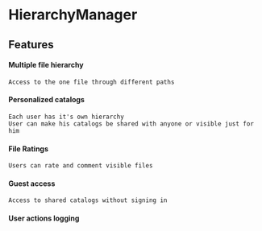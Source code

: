 # HierarchyManager

## Features

#### Multiple file hierarchy
	Access to the one file through different paths 
#### Personalized catalogs
	Each user has it's own hierarchy
	User can make his catalogs be shared with anyone or visible just for him 
#### File Ratings
	Users can rate and comment visible files
#### Guest access
	Access to shared catalogs without signing in
#### User actions logging